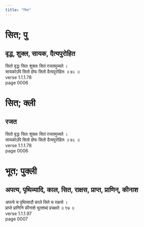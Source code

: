 ```yaml
---
title: "सित"
---
```


# सित; पु
## वृद्ध, शुक्ल, सायक, दैत्यपुरोहित
सितो वृद्धः सितः शुक्लः सितं रजतमुच्यते ।<br />सायकोऽपि सितो ज्ञेयः सितो दैत्यपुरोहितः ॥ ७८ ॥<br />verse 1.1.1.78<br />page 0006

# सित; क्ली
## रजत
सितो वृद्धः सितः शुक्लः सितं रजतमुच्यते ।<br />सायकोऽपि सितो ज्ञेयः सितो दैत्यपुरोहितः ॥ ७८ ॥<br />verse 1.1.1.78<br />page 0006

# भूत; पुक्ली
## अपत्य, पृथिव्यादि, काल, सित, राक्षस, प्राप्त, प्राणिन्, कीनाश
अपत्ये च पृथिव्यादौ काले सिते च राक्षसे ।<br />प्राप्ते प्राणिनि कीनाशे भूतशब्दं प्रचक्षते ॥ ९७ ॥<br />verse 1.1.1.97<br />page 0007

